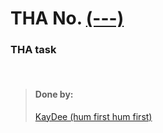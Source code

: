 # THA No.  [(---)](link)

### THA task

<br>

> #### Done by:
>[KayDee (hum first hum first)](https://github.com/kaydee0502/devsnest-frontend/tree/master/react%20thas/devsnest/src/Day21)  <br>
